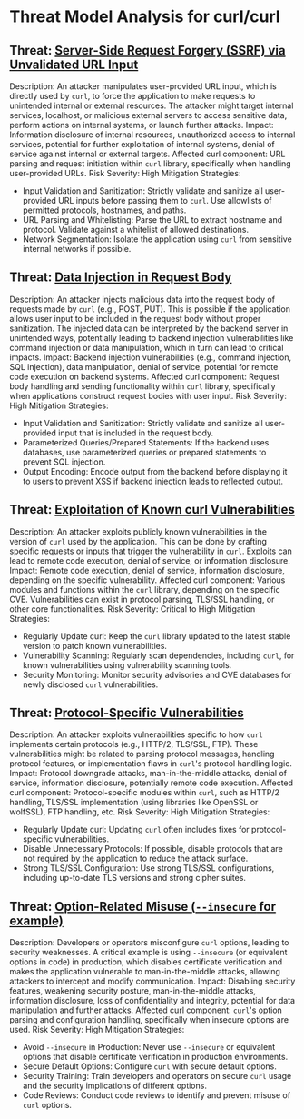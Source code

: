 # Threat Model Analysis for curl/curl

## Threat: [Server-Side Request Forgery (SSRF) via Unvalidated URL Input](./threats/server-side_request_forgery__ssrf__via_unvalidated_url_input.md)

Description: An attacker manipulates user-provided URL input, which is directly used by `curl`, to force the application to make requests to unintended internal or external resources. The attacker might target internal services, localhost, or malicious external servers to access sensitive data, perform actions on internal systems, or launch further attacks.
Impact: Information disclosure of internal resources, unauthorized access to internal services, potential for further exploitation of internal systems, denial of service against internal or external targets.
Affected curl component: URL parsing and request initiation within `curl` library, specifically when handling user-provided URLs.
Risk Severity: High
Mitigation Strategies:
- Input Validation and Sanitization:  Strictly validate and sanitize all user-provided URL inputs before passing them to `curl`. Use allowlists of permitted protocols, hostnames, and paths.
- URL Parsing and Whitelisting: Parse the URL to extract hostname and protocol. Validate against a whitelist of allowed destinations.
- Network Segmentation: Isolate the application using `curl` from sensitive internal networks if possible.

## Threat: [Data Injection in Request Body](./threats/data_injection_in_request_body.md)

Description: An attacker injects malicious data into the request body of requests made by `curl` (e.g., POST, PUT). This is possible if the application allows user input to be included in the request body without proper sanitization. The injected data can be interpreted by the backend server in unintended ways, potentially leading to backend injection vulnerabilities like command injection or data manipulation, which in turn can lead to critical impacts.
Impact: Backend injection vulnerabilities (e.g., command injection, SQL injection), data manipulation, denial of service, potential for remote code execution on backend systems.
Affected curl component: Request body handling and sending functionality within `curl` library, specifically when applications construct request bodies with user input.
Risk Severity: High
Mitigation Strategies:
- Input Validation and Sanitization:  Strictly validate and sanitize all user-provided input that is included in the request body.
- Parameterized Queries/Prepared Statements: If the backend uses databases, use parameterized queries or prepared statements to prevent SQL injection.
- Output Encoding: Encode output from the backend before displaying it to users to prevent XSS if backend injection leads to reflected output.

## Threat: [Exploitation of Known curl Vulnerabilities](./threats/exploitation_of_known_curl_vulnerabilities.md)

Description: An attacker exploits publicly known vulnerabilities in the version of `curl` used by the application. This can be done by crafting specific requests or inputs that trigger the vulnerability in `curl`. Exploits can lead to remote code execution, denial of service, or information disclosure.
Impact: Remote code execution, denial of service, information disclosure, depending on the specific vulnerability.
Affected curl component: Various modules and functions within the `curl` library, depending on the specific CVE. Vulnerabilities can exist in protocol parsing, TLS/SSL handling, or other core functionalities.
Risk Severity: Critical to High
Mitigation Strategies:
- Regularly Update curl: Keep the `curl` library updated to the latest stable version to patch known vulnerabilities.
- Vulnerability Scanning: Regularly scan dependencies, including `curl`, for known vulnerabilities using vulnerability scanning tools.
- Security Monitoring: Monitor security advisories and CVE databases for newly disclosed `curl` vulnerabilities.

## Threat: [Protocol-Specific Vulnerabilities](./threats/protocol-specific_vulnerabilities.md)

Description: An attacker exploits vulnerabilities specific to how `curl` implements certain protocols (e.g., HTTP/2, TLS/SSL, FTP). These vulnerabilities might be related to parsing protocol messages, handling protocol features, or implementation flaws in `curl`'s protocol handling logic.
Impact: Protocol downgrade attacks, man-in-the-middle attacks, denial of service, information disclosure, potentially remote code execution.
Affected curl component: Protocol-specific modules within `curl`, such as HTTP/2 handling, TLS/SSL implementation (using libraries like OpenSSL or wolfSSL), FTP handling, etc.
Risk Severity: High
Mitigation Strategies:
- Regularly Update curl: Updating `curl` often includes fixes for protocol-specific vulnerabilities.
- Disable Unnecessary Protocols: If possible, disable protocols that are not required by the application to reduce the attack surface.
- Strong TLS/SSL Configuration: Use strong TLS/SSL configurations, including up-to-date TLS versions and strong cipher suites.

## Threat: [Option-Related Misuse (`--insecure` for example)](./threats/option-related_misuse___--insecure__for_example_.md)

Description: Developers or operators misconfigure `curl` options, leading to security weaknesses. A critical example is using `--insecure` (or equivalent options in code) in production, which disables certificate verification and makes the application vulnerable to man-in-the-middle attacks, allowing attackers to intercept and modify communication.
Impact: Disabling security features, weakening security posture, man-in-the-middle attacks, information disclosure, loss of confidentiality and integrity, potential for data manipulation and further attacks.
Affected curl component: `curl`'s option parsing and configuration handling, specifically when insecure options are used.
Risk Severity: High
Mitigation Strategies:
- Avoid `--insecure` in Production: Never use `--insecure` or equivalent options that disable certificate verification in production environments.
- Secure Default Options: Configure `curl` with secure default options.
- Security Training: Train developers and operators on secure `curl` usage and the security implications of different options.
- Code Reviews: Conduct code reviews to identify and prevent misuse of `curl` options.

